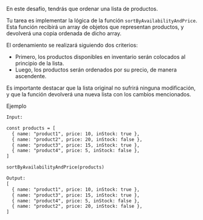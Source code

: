 En este desafío, tendrás que ordenar una lista de productos.

Tu tarea es implementar la lógica de la función `sortByAvailabilityAndPrice`. Esta función recibirá un array de objetos que representan productos, y devolverá una copia ordenada de dicho array.

El ordenamiento se realizará siguiendo dos criterios:

- Primero, los productos disponibles en inventario serán colocados al principio de la lista.
- Luego, los productos serán ordenados por su precio, de manera ascendente.

Es importante destacar que la lista original no sufrirá ninguna modificación, y que la función devolverá una nueva lista con los cambios mencionados.

Ejemplo

```txt
Input:

const products = [
  { name: "product1", price: 10, inStock: true },
  { name: "product2", price: 20, inStock: false },
  { name: "product3", price: 15, inStock: true },
  { name: "product4", price: 5, inStock: false },
]

sortByAvailabilityAndPrice(products)

Output:
[
  { name: "product1", price: 10, inStock: true },
  { name: "product3", price: 15, inStock: true },
  { name: "product4", price: 5, inStock: false },
  { name: "product2", price: 20, inStock: false },
]

```
